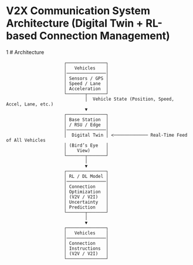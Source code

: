 # V2X Communication System Architecture (Digital Twin + RL-based Connection Management)


1 # Architecture


                          ┌───────────────┐
                          │   Vehicles    │
                          │───────────────│
                          │ Sensors / GPS │
                          │ Speed / Lane  │
                          │ Acceleration  │
                          └───────┬───────┘
                                  │  Vehicle State (Position, Speed, Accel, Lane, etc.)
                                  ▼
                          ┌───────────────┐
                          │ Base Station  │
                          │ / RSU / Edge  │
                          │───────────────│
                          │  Digital Twin │ <───────────── Real-Time Feed of All Vehicles
                          │ (Bird’s Eye   │
                          │    View)      │
                          └───────┬───────┘
                                  │
                                  ▼
                          ┌───────────────┐
                          │ RL / DL Model │
                          │───────────────│
                          │ Connection    │
                          │ Optimization  │
                          │ (V2V / V2I)   │
                          │ Uncertainty   │
                          │ Prediction    │
                          └───────┬───────┘
                                  │
                                  ▼
                          ┌───────────────┐
                          │   Vehicles    │
                          │───────────────│
                          │ Connection    │
                          │ Instructions  │
                          │ (V2V / V2I)   │
                          └───────────────┘
                        
                        

















                                 
            
                                                                         
